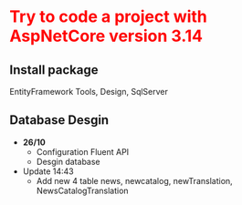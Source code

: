 <h1 style="font-weight: 700; color: red;">Try to code a project with AspNetCore version 3.14</h1>

## Install package
EntityFramework Tools, Design, SqlServer
## Database Desgin 
- <b>26/10</b>
	+ Configuration Fluent API 
	+ Desgin database
- Update 14:43
	+ Add new 4 table news, newcatalog, newTranslation, NewsCatalogTranslation
